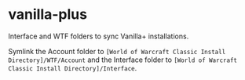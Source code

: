 # vanilla-plus
Interface and WTF folders to sync Vanilla+ installations.

Symlink the Account folder to `[World of Warcraft Classic Install Directory]/WTF/Account` and the Interface folder to `[World of Warcraft Classic Install Directory]/Interface`.